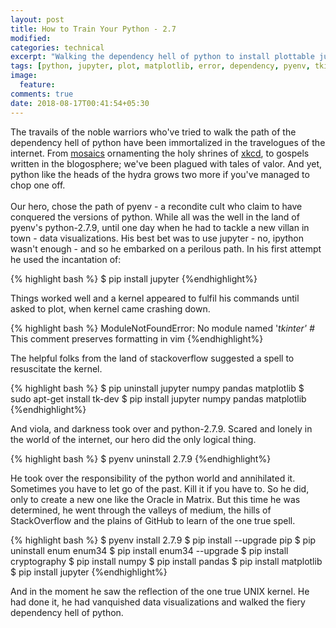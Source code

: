 ```yaml
---
layout: post
title: How to Train Your Python - 2.7
modified:
categories: technical
excerpt: "Walking the dependency hell of python to install plottable jupyter"
tags: [python, jupyter, plot, matplotlib, error, dependency, pyenv, tkinter, pip, data]
image:
  feature:
comments: true
date: 2018-08-17T00:41:54+05:30
---
```


The travails of the noble warriors who've tried to walk the path of the dependency hell of python have been immortalized in the travelogues of the internet. From [mosaics](https://xkcd.com/1987/) ornamenting the holy shrines of [xkcd](https://xkcd.com/1987/), to gospels written in the blogosphere; we've been plagued with tales of valor. And yet, python like the heads of the hydra grows two more if you've managed to chop one off.<br/><br/>
Our hero, chose the path of pyenv - a recondite cult who claim to have conquered the versions of python. While all was the well in the land of pyenv's python-2.7.9, until one day when he had to tackle a new villan in town - data visualizations. His best bet was to use jupyter - no, ipython wasn't enough - and so he embarked on a perilous path. In his first attempt he used the incantation of:

{% highlight bash %}
$ pip install jupyter
{%endhighlight%}

Things worked well and a kernel appeared to fulfil his commands until asked to plot, when kernel came crashing down.

{% highlight bash %}
ModuleNotFoundError: No module named '_tkinter' #_ This comment preserves formatting in vim
{%endhighlight%}

The helpful folks from the land of stackoverflow suggested a spell to resuscitate the kernel.

{% highlight bash %}
$ pip uninstall jupyter numpy pandas matplotlib
$ sudo apt-get install tk-dev
$ pip install jupyter numpy pandas matplotlib
{%endhighlight%}

And viola, and darkness took over and python-2.7.9. Scared and lonely in the world of the internet, our hero did the only logical thing.

{% highlight bash %}
$ pyenv uninstall 2.7.9
{%endhighlight%}

He took over the responsibility of the python world and annihilated it. Sometimes you have to let go of the past. Kill it if you have to. So he did, only to create a new one like the Oracle in Matrix. But this time he was determined, he went through the valleys of medium, the hills of StackOverflow and the plains of GitHub to learn of the one true spell.

{% highlight bash %}
$ pyenv install 2.7.9
$ pip install --upgrade pip
$ pip uninstall enum enum34
$ pip install enum34 --upgrade
$ pip install cryptography
$ pip install numpy
$ pip install pandas
$ pip install matplotlib
$ pip install jupyter
{%endhighlight%}

And in the moment he saw the reflection of the one true UNIX kernel. He had done it, he had vanquished data visualizations and walked the fiery dependency hell of python.
